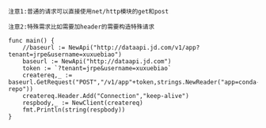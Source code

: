 ## 
`注意1:普通的请求可以直接使用net/http模块的get和post`

`注意2:特殊需求比如需要加header的需要构造特殊请求`


```
func main() {
    //baseurl := NewApi("http://dataapi.jd.com/v1/app?tenant=jrpe&username=xuxuebiao")
    baseurl := NewApi("http://dataapi.jd.com")
    token := `?tenant=jrpe&username=xuxuebiao`
    createreq,_ := baseurl.GetRequest("POST","/v1/app"+token,strings.NewReader("app=conda-repo"))
    createreq.Header.Add("Connection","keep-alive")
    respbody,_ := NewClient(createreq)
    fmt.Println(string(respbody))
}
```

